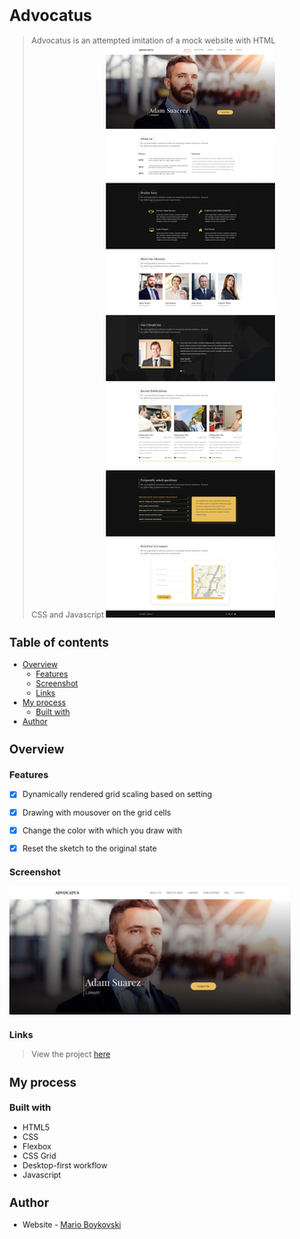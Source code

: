 # Advocatus

> Advocatus is an attempted imitation of a mock website with HTML CSS and Javascript
![](mockwebsite.jpeg)

## Table of contents

- [Overview](#overview)
  - [Features](#features)
  - [Screenshot](#screenshot)
  - [Links](#links)
- [My process](#my-process)
  - [Built with](#built-with)
- [Author](#author)

## Overview

### Features

- [x] Dynamically rendered grid scaling based on setting
- [x] Drawing with mousover on the grid cells
- [x] Change the color with which you draw with
- [x] Reset the sketch to the original state


### Screenshot

![](websitepage.png)

### Links

> View the project [here](https://funkosaur.github.io/Cyber-Sketch/)

## My process

### Built with

- HTML5
- CSS
- Flexbox
- CSS Grid
- Desktop-first workflow
- Javascript

## Author

- Website - [Mario Boykovski](https://github.com/funkosaur)
 
